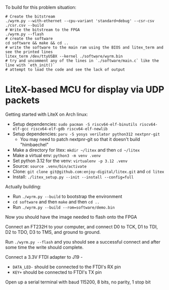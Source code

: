 To build for this problem situation:
```
# Create the bitstream
./wyrm.py --with-ethernet --cpu-variant 'standard+debug' --csr-csv ./csr.csv --build
# Write the bitstream to the FPGA
./wyrm.py --flash
# create the software
cd software && make && cd ..
# write the software to the main ram using the BIOS and litex_term and see the printed lines
litex_term /dev/ttyUSBX --kernel ./software/wyrm.bin
# try and uncomment any of the lines in `./software/main.c` like the line with `eth_init()`
# attempt to load the code and see the lack of output
```

# LiteX-based MCU for display via UDP packets

Getting started with LiteX on Arch linux:
* Setup dependencies: `sudo pacman -S riscv64-elf-binutils riscv64-elf-gcc riscv64-elf-gdb riscv64-elf-newlib`
* Setup dependencies: `paru -S yosys verilator python312 nextpnr-git`
  * You may need to patch nextpnr-git so that it doesn't build "himbaechel"
* Make a directory for litex: `mkdir ~/litex` and then `cd ~/litex`
* Make a virtual env: `python3 -m venv .venv`
* Set python 3.12 for the venv: `virtualenv -p 3.12 .venv`
* Source: `source .venv/bin/activate`
* Clone: `git clone git@github.com:enjoy-digital/litex.git` and `cd litex`
* Install: `./litex_setup.py --init --install --config=full`

Actually building:
* Run `./wyrm.py --build` to bootstrap the environment
* `cd software` and then `make` and then `cd ..`
* Run `./wyrm.py --build --rom=software/demo.bin`

Now you should have the image needed to flash onto the FPGA

Connect an FT232H to your computer, and connect D0 to TCK, D1 to TDI, D2 to TDO,
D3 to TMS, and ground to ground.

Run `./wyrm.py --flash` and you should see a successful connect and after some
time the write should complete.

Connect a 3.3V FTDI adapter to J19 -
* `DATA_LED-` should be connected to the FTDI's RX pin
* `KEY+` should be connected to FTDI's TX pin

Open up a serial terminal with baud 115200, 8 bits, no parity, 1 stop bit
